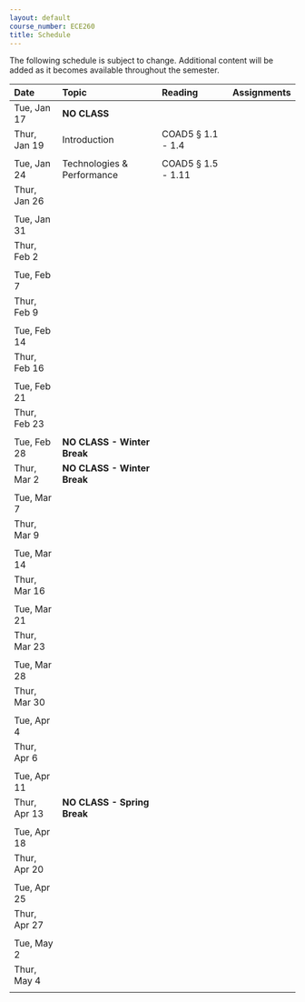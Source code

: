 ```yaml
---
layout: default
course_number: ECE260
title: Schedule
---
```


The following schedule is subject to change.
Additional content will be added as it becomes available throughout the semester.<br>


**Date**       | **Topic**                                                                                     |  **Reading**                                                |  **Assignments**                                                           
:--------------|:----------------------------------------------------------------------------------------------|:------------------------------------------------------------|:-----------------------------------------------------------------------    
Tue, Jan 17    |  **NO CLASS**                                                                                 |                                                             |
Thur, Jan 19   |  Introduction                                                                                 |  COAD5 § 1.1 - 1.4                                          |
               |                                                                                               |                                                             |
Tue, Jan 24    |  Technologies & Performance                                                                   |  COAD5 § 1.5 - 1.11                                         |
Thur, Jan 26   |                                                                                               |                                                             |
               |                                                                                               |                                                             |
Tue, Jan 31    |                                                                                               |                                                             |
Thur, Feb 2    |                                                                                               |                                                             |
               |                                                                                               |                                                             |
Tue, Feb 7     |                                                                                               |                                                             |
Thur, Feb 9    |                                                                                               |                                                             |
               |                                                                                               |                                                             |
Tue, Feb 14    |                                                                                               |                                                             |
Thur, Feb 16   |                                                                                               |                                                             |
               |                                                                                               |                                                             |
Tue, Feb 21    |                                                                                               |                                                             |
Thur, Feb 23   |                                                                                               |                                                             |
               |                                                                                               |                                                             |
Tue, Feb 28    |  **NO CLASS - Winter Break**                                                                  |                                                             |
Thur, Mar 2    |  **NO CLASS - Winter Break**                                                                  |                                                             |
               |                                                                                               |                                                             |
Tue, Mar 7     |                                                                                               |                                                             |
Thur, Mar 9    |    |    |    <!-- SIGCSE WEEK, no Thursday lecture --> 
               |                                                                                               |                                                             |
Tue, Mar 14    |                                                                                               |                                                             |
Thur, Mar 16   |                                                                                               |                                                             |
               |                                                                                               |                                                             |
Tue, Mar 21    |                                                                                               |                                                             |
Thur, Mar 23   |                                                                                               |                                                             |
               |                                                                                               |                                                             |
Tue, Mar 28    |                                                                                               |                                                             |
Thur, Mar 30   |                                                                                               |                                                             |
               |                                                                                               |                                                             |
Tue, Apr 4     |                                                                                               |                                                             |
Thur, Apr 6    |                                                                                               |                                                             |
               |                                                                                               |                                                             |
Tue, Apr 11    |                                                                                               |                                                             |
Thur, Apr 13   |  **NO CLASS - Spring Break**                                                                  |                                                             |
               |                                                                                               |                                                             |
Tue, Apr 18    |                                                                                               |                                                             |
Thur, Apr 20   |                                                                                               |                                                             |
               |                                                                                               |                                                             |
Tue, Apr 25    |                                                                                               |                                                             |
Thur, Apr 27   |                                                                                               |                                                             |
               |                                                                                               |                                                             |
Tue, May 2     |                                                                                               |                                                             |
Thur, May 4    |                                                                                               |                                                             |
               |                                                                                               |                                                             |